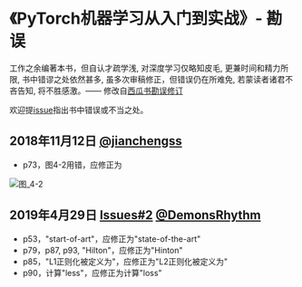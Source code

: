 # 《PyTorch机器学习从入门到实战》- 勘误

工作之余编著本书，但自认才疏学浅, 对深度学习仅略知皮毛, 更兼时间和精力所限, 书中错谬之处依然甚多, 虽多次审稿修正，但错误仍在所难免, 若蒙读者诸君不吝告知, 将不胜感激。—— 修改自[西瓜书勘误修订](http://cs.nju.edu.cn/zhouzh/zhouzh.files/publication/MLbook2016.htm#%E5%8B%98%E8%AF%AF%E4%BF%AE%E8%AE%A2)

欢迎提[issue](https://github.com/xiaobaoonline/pytorch-in-action/issues)指出书中错误或不当之处。

## 2018年11月12日 [@jianchengss](https://github.com/jianchengss)
- p73，图4-2用错，应修正为

![图_4-2](./images/图_4-2.png)

## 2019年4月29日 [Issues#2](https://github.com/xiaobaoonline/pytorch-in-action/issues/2) [@DemonsRhythm](https://github.com/DemonsRhythm)

- p53，"start-of-art"，应修正为"state-of-the-art"
- p79，p87, p93, "Hilton"，应修正为"Hinton"
- p85，"L1正则化被定义为"，应修正为"L2正则化被定义为"
- p90，计算"less"，应修正为计算"loss"